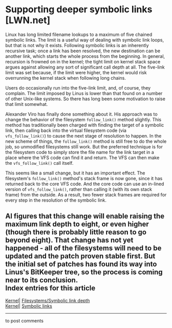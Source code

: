 # Supporting deeper symbolic links [LWN.net]

Linux has long limited filename lookups to a maximum of five chained symbolic links. The limit is a useful way of dealing with symbolic link loops, but that is not why it exists. Following symbolic links is an inherently recursive task; once a link has been resolved, the new destination can be another link, which starts the whole process from the beginning. In general, recursion is frowned on in the kernel; the tight limit on kernel stack space argues against allowing any sort of significant call depth at all. The five-link limit was set because, if the limit were higher, the kernel would risk overrunning the kernel stack when following long chains. 

Users do occasionally run into the five-link limit, and, of course, they complain. The limit imposed by Linus is lower than that found on a number of other Unix-like systems. So there has long been some motivation to raise that limit somewhat. 

Alexander Viro has finally done something about it. His approach was to change the behavior of the filesystem `follow_link()` method slightly. This method has traditionally been charged with finding the target of a symbolic link, then calling back into the virtual filesystem code (via `vfs_follow_link()`) to cause the next stage of resolution to happen. In the new scheme of things, the `follow_link()` method is still free to do the whole job, so unmodified filesystems still work. But the preferred technique is for the filesystem code to simply store the file name for the link target in a place where the VFS code can find it and return. The VFS can then make the `vfs_follow_link()` call itself. 

This seems like a small change, but it has an important effect. The filesystem's `follow_link()` method's stack frame is now gone, since it has returned back to the core VFS code. And the core code can use an in-lined version of `vfs_follow_link()`, rather than calling it (with its own stack frame) from the outside. As a result, two fewer stack frames are required for every step in the resolution of the symbolic link. 

Al figures that this change will enable raising the maximum link depth to eight, or even higher (though there is probably little reason to go beyond eight). That change has not yet happened - all of the filesystems will need to be updated and the patch proven stable first. But the initial set of patches has found its way into Linus's BitKeeper tree, so the process is coming near to its conclusion.  
Index entries for this article  
---  
[Kernel](/Kernel/Index)| [Filesystems/Symbolic link depth](/Kernel/Index#Filesystems-Symbolic_link_depth)  
[Kernel](/Kernel/Index)| [Symbolic links](/Kernel/Index#Symbolic_links)  
  


* * *

to post comments 
